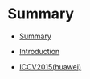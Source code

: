 # Summary

* [Summary](SUMMARY.md)

* [Introduction](README.md)

* [ICCV2015(huawei)](1_multimodal_huawei.md)


